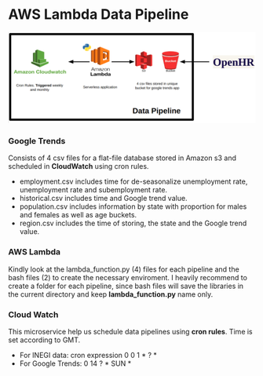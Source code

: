 # AWS Lambda Data Pipeline

![Data Pipeline](data_pipeline_flow.png)

### Google Trends
Consists of 4 csv files for a flat-file database stored in Amazon s3 and scheduled in **CloudWatch** using cron rules.
* employment.csv includes time for  de-seasonalize unemployment rate, unemployment rate and subemployment rate.
* historical.csv includes time and Google trend value.
* population.csv includes information by state with proportion for males and females as well as age buckets.
* region.csv includes the time of storing, the state and the Google trend value.<br>

### AWS Lambda 
Kindly look at the lambda_function.py (4) files for each pipeline and the bash files (2) to create the necessary enviroment. I heavily recommend to create a folder for each pipeline, since bash files will save the libraries in the current directory and keep **lambda_function.py** name only.

### Cloud Watch
This microservice help us schedule data pipelines using **cron rules**. Time is set according to GMT.
* For INEGI data: cron expression 0 0 1 * ? * 
* For Google Trends: 0 14 ? * SUN *

